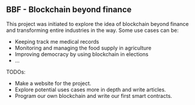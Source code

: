 ## BBF - Blockchain beyond finance

This project was initiated to explore the idea of blockchain beyond finance and transforming entire industries in the way. Some use cases can be:
- Keeping track me medical records
- Monitoring and managing the food supply in agriculture
- Improving democracy by using blockchain in elections
- ...

TODOs:
- Make a website for the project.
- Explore potential uses cases more in depth and write articles.
- Program our own blockchain and write our first smart contracts.
